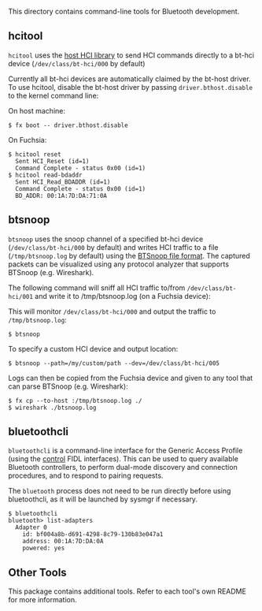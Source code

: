 This directory contains command-line tools for Bluetooth development.

## hcitool

`hcitool` uses the [host HCI library](../drivers/bluetooth/lib/hci) to send
HCI commands directly to a bt-hci device (`/dev/class/bt-hci/000` by default)

Currently all bt-hci devices are automatically claimed by the bt-host driver. To
use hcitool, disable the bt-host driver by passing `driver.bthost.disable` to
the kernel command line:

On host machine:
```
$ fx boot -- driver.bthost.disable
```

On Fuchsia:
```
$ hcitool reset
  Sent HCI_Reset (id=1)
  Command Complete - status 0x00 (id=1)
$ hcitool read-bdaddr
  Sent HCI_Read_BDADDR (id=1)
  Command Complete - status 0x00 (id=1)
  BD_ADDR: 00:1A:7D:DA:71:0A
```

## btsnoop

`btsnoop` uses the snoop channel of a specified bt-hci device (`/dev/class/bt-hci/000` by
default) and writes HCI traffic to a file (`/tmp/btsnoop.log` by default) using the [BTSnoop file
format](http://www.fte.com/webhelp/bpa600/Content/Technical_Information/BT_Snoop_File_Format.htm).
The captured packets can be visualized using any protocol analyzer that supports BTSnoop (e.g.
Wireshark).

The following command will sniff all HCI traffic to/from `/dev/class/bt-hci/001` and write it to
/tmp/btsnoop.log (on a Fuchsia device):

This will monitor `/dev/class/bt-hci/000` and output the traffic to `/tmp/btsnoop.log`:
```
$ btsnoop
```

To specify a custom HCI device and output location:
```
$ btsnoop --path=/my/custom/path --dev=/dev/class/bt-hci/005
```

Logs can then be copied from the Fuchsia device and given to any tool that can parse
BTSnoop (e.g. Wireshark):
```
$ fx cp --to-host :/tmp/btsnoop.log ./
$ wireshark ./btsnoop.log
```

## bluetoothcli

`bluetoothcli` is a command-line interface for the Generic Access Profile (using
the [control](../../public/lib/bluetooth/fidl/control.fidl) FIDL interfaces).
This can be used to query available Bluetooth controllers, to perform dual-mode
discovery and connection procedures, and to respond to pairing requests.

The `bluetooth` process does not need to be run directly before using
bluetoothcli, as it will be launched by sysmgr if necessary.

```
$ bluetoothcli
bluetooth> list-adapters
  Adapter 0
    id: bf004a8b-d691-4298-8c79-130b83e047a1
    address: 00:1A:7D:DA:0A
    powered: yes
```

## Other Tools

This package contains additional tools. Refer to each tool's own README for
more information.
